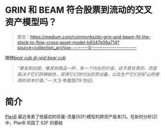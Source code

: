 # GRIN 和 BEAM 符合股票到流动的交叉资产模型吗？

> 原文：<https://medium.com/coinmonks/do-grin-and-beam-fit-the-stock-to-flow-cross-asset-model-b9347e09a714?source=collection_archive---------0----------------------->

跟随[*bear cub @ real bear cub*](https://twitter.com/realBearcub)

> *“黄金和白银，像其他商品一样，有一个内在的价值，这不是任意的，而是取决于它们的稀缺性，获得它们所付出的劳动量，以及生产它们的矿山所使用的资本价值。”—* 大卫·李嘉图(19 世纪)

# **简介**

[PlanB](https://twitter.com/100trillionUSD) 最近发表了他最初的存量-流量(S2F)模型的跨资产版本[1]。在新的分析[2]中，PlanB 巩固了 S2F 的基础